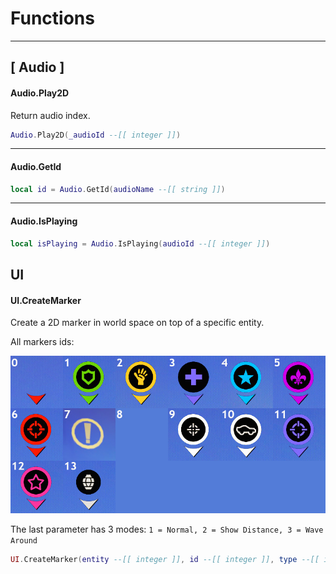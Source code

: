 # Functions

---

## [ Audio ]

#### Audio.Play2D
Return audio index.

```lua
Audio.Play2D(_audioId --[[ integer ]])
```

---

#### Audio.GetId

```lua
local id = Audio.GetId(audioName --[[ string ]])
```

---

#### Audio.IsPlaying

```lua
local isPlaying = Audio.IsPlaying(audioId --[[ integer ]])
```

## UI

#### UI.CreateMarker
Create a 2D marker in world space on top of a specific entity.

All markers ids:

![Mg5Ej6d](https://raw.githubusercontent.com/K3rhos/SR3MP-Docs/main/docs/images/Mg5Ej6d.jpg)

The last parameter has 3 modes: `1 = Normal, 2 = Show Distance, 3 = Wave Around`

```lua
UI.CreateMarker(entity --[[ integer ]], id --[[ integer ]], type --[[ integer ]])
```
